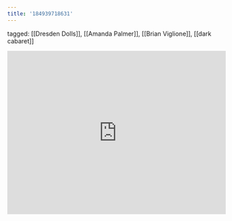 ```yaml
---
title: '184939718631'
---
```

tagged: [[Dresden Dolls]], [[Amanda Palmer]], [[Brian Viglione]], [[dark cabaret]]
<iframe allow="accelerometer; autoplay; clipboard-write; encrypted-media; gyroscope; picture-in-picture" allowfullscreen="" frameborder="0" height="375" id="youtube_iframe" src="https://www.youtube.com/embed/j4gPZPKJc0s?feature=oembed&amp;enablejsapi=1&amp;origin=https://safe.txmblr.com&amp;wmode=opaque" width="500"></iframe>